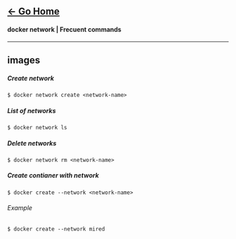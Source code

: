 [&#8592; Go Home](../README.md)
---
#### docker network | Frecuent commands
---
## images

##### Create network
```
$ docker network create <network-name>
```
##### List of networks
```
$ docker network ls
```
##### Delete networks
```
$ docker network rm <network-name>
```
##### Create contianer with network
```
$ docker create --network <network-name>
```
###### Example
```
$ docker create --network mired
```